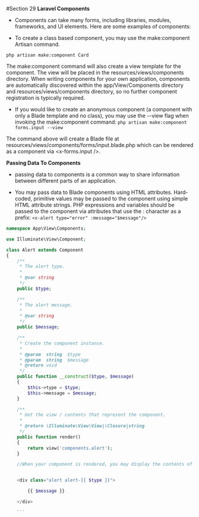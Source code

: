 #Section 29
    **Laravel Components**
- Components can take many forms, including libraries, modules, frameworks, and UI elements. Here are some examples of components:

- To create a class based component, you may use the make:component Artisan command.

``php artisan make:component Card``

The make:component command will also create a view template for the component. The view will be placed in the resources/views/components directory. When writing components for your own application, components are automatically discovered within the app/View/Components directory and resources/views/components directory, so no further component registration is typically required.

- If you would like to create an anonymous component (a component with only a Blade template and no class), you may use the --view flag when invoking the make:component command:
``php artisan make:component forms.input --view``

The command above will create a Blade file at resources/views/components/forms/input.blade.php which can be rendered as a component via <x-forms.input />.

**Passing Data To Components**

- passing data to components is a common way to share information between different parts of an application.

- You may pass data to Blade components using HTML attributes. Hard-coded, primitive values may be passed to the component using simple HTML attribute strings. PHP expressions and variables should be passed to the component via attributes that use the : character as a prefix:
``<x-alert type="error" :message="$message"/>``

```PHP
namespace App\View\Components;

use Illuminate\View\Component;

class Alert extends Component
{
    /**
     * The alert type.
     *
     * @var string
     */
    public $type;

    /**
     * The alert message.
     *
     * @var string
     */
    public $message;

    /**
     * Create the component instance.
     *
     * @param  string  $type
     * @param  string  $message
     * @return void
     */
    public function __construct($type, $message)
    {
        $this->type = $type;
        $this->message = $message;
    }

    /**
     * Get the view / contents that represent the component.
     *
     * @return \Illuminate\View\View|\Closure|string
     */
    public function render()
    {
        return view('components.alert');
    }

    //When your component is rendered, you may display the contents of your component's public variables by echoing the variables by name:


    <div class="alert alert-{{ $type }}">

        {{ $message }}

    </div>

    ```